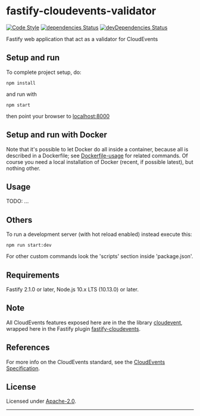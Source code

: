 # fastify-cloudevents-validator

  [![Code Style](https://img.shields.io/badge/code%20style-standard-brightgreen.svg?style=flat)](http://standardjs.com/)
  [![dependencies Status](https://david-dm.org/smartiniOnGitHub/fastify-cloudevents-validator/status.svg)](https://david-dm.org/smartiniOnGitHub/fastify-cloudevents-validator)
  [![devDependencies Status](https://david-dm.org/smartiniOnGitHub/fastify-cloudevents-validator/dev-status.svg)](https://david-dm.org/smartiniOnGitHub/fastify-cloudevents-validator?type=dev)

Fastify web application that act as a validator for CloudEvents


## Setup and run

To complete project setup, do:
```
npm install
```

and run with
```
npm start
```

then point your browser to [localhost:8000](http://localhost:8000)


## Setup and run with Docker

Note that it's possible to let Docker do all inside a container, because all is described in a Dockerfile; 
see [Dockerfile-usage](./Dockerfile-usage.md) for related commands.
Of course you need a local installation of Docker (recent, if possible latest), but nothing other.


## Usage

TODO: ...


## Others

To run a development server (with hot reload enabled) instead execute this:
```
npm run start:dev
```

For other custom commands look the 'scripts' section inside 'package.json'.


## Requirements

Fastify 2.1.0 or later, Node.js 10.x LTS (10.13.0) or later.


## Note

All CloudEvents features exposed here are in the the library [cloudevent](https://npmjs.org/package/cloudevent/), 
wrapped here in the Fastify plugin [fastify-cloudevents](https://www.npmjs.com/package/fastify-cloudevents).


## References

For more info on the CloudEvents standard, see the [CloudEvents Specification](https://github.com/cloudevents/spec).


## License

Licensed under [Apache-2.0](./LICENSE).

----
